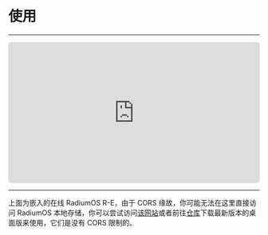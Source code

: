 # 使用
***

<div style="position: relative; width: 100%; padding-bottom: 56.25%; overflow: hidden; border-radius: 5px;">
    <iframe src="https://lanwywritexu.github.io/RadiumOS/webos/lasted" style="position: absolute; top: 0; left: 0; width: 100%; height: 100%; border: none; border-radius: 5px;"></iframe>
</div>

***
上面为嵌入的在线 RadiumOS R-E，由于 CORS 缘故，你可能无法在这里直接访问 RadiumOS 本地存储，你可以尝试访问[该网站](https://lanwywritexu.github.io/RadiumOS/webos/lasted)或者前往[仓库](https://github.com/lanwywritexu/RadiumOS)下载最新版本的桌面版来使用，它们是没有 CORS 限制的。